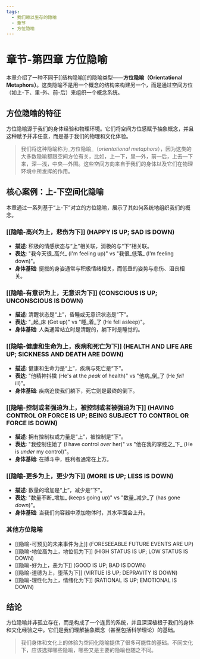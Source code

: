 ```yaml
---
tags:
  - 我们赖以生存的隐喻
  - 章节
  - 方位隐喻
---
```


# 章节-第四章 方位隐喻

本章介绍了一种不同于[[结构隐喻]]的隐喻类型——**方位隐喻（Orientational Metaphors）**。这类隐喻不是用一个概念的结构来构建另一个，而是通过空间方位（如上-下、里-外、前-后）来组织一个概念系统。

## 方位隐喻的特征

方位隐喻源于我们的身体经验和物理环境。它们将空间方位感赋予抽象概念，并且这种赋予并非任意，而是基于我们的物理和文化体验。

> 我们将这种隐喻称为_方位隐喻_（_orientational metaphors_），因为这类的大多数隐喻都跟空间方位有关，比如，上—下，里—外，前—后，上去—下来，深—浅，中央—外围。这些空间方向来自于我们的身体以及它们在物理环境中所发挥的作用。

## 核心案例：上-下空间化隐喻

本章通过一系列基于“上-下”对立的方位隐喻，展示了其如何系统地组织我们的概念。

### [[隐喻-高兴为上，悲伤为下]] (HAPPY IS UP; SAD IS DOWN)
- **描述**: 积极的情感状态与“上”相关联，消极的与“下”相关联。
- **表达**: "我今天很_高兴_ (I'm feeling up)" vs "我很_低落_ (I'm feeling down)"。
- **身体基础**: 挺拔的身姿通常与积极情绪相关，而低垂的姿势与悲伤、沮丧相关。

### [[隐喻-有意识为上，无意识为下]] (CONSCIOUS IS UP; UNCONSCIOUS IS DOWN)
- **描述**: 清醒状态是“上”，昏睡或无意识状态是“下”。
- **表达**: "_起_床 (Get up)" vs "睡_着_了 (He fell asleep)"。
- **身体基础**: 人类通常站立时是清醒的，躺下时是睡觉的。

### [[隐喻-健康和生命为上，疾病和死亡为下]] (HEALTH AND LIFE ARE UP; SICKNESS AND DEATH ARE DOWN)
- **描述**: 健康和生命力是“上”，疾病与死亡是“下”。
- **表达**: "他精神抖擞 (He's at the _peak_ of health)" vs "他病_倒_了 (He _fell_ ill)"。
- **身体基础**: 疾病迫使我们躺下，死亡则是最终的倒下。

### [[隐喻-控制或者强迫为上，被控制或者被强迫为下]] (HAVING CONTROL OR FORCE IS UP; BEING SUBJECT TO CONTROL OR FORCE IS DOWN)
- **描述**: 拥有控制权或力量是“上”，被控制是“下”。
- **表达**: "我控制住她了 (I have control _over_ her)" vs "他在我的掌控之_下_ (He is _under_ my control)"。
- **身体基础**: 在搏斗中，胜利者通常在上方。

### [[隐喻-更多为上，更少为下]] (MORE IS UP; LESS IS DOWN)
- **描述**: 数量的增加是“上”，减少是“下”。
- **表达**: "数量不断_增加_ (keeps going _up_)" vs "数量_减少_了 (has gone _down_)"。
- **身体基础**: 当我们向容器中添加物体时，其水平面会上升。

### 其他方位隐喻
- [[隐喻-可预见的未来事件为上]] (FORESEEABLE FUTURE EVENTS ARE UP)
- [[隐喻-地位高为上，地位低为下]] (HIGH STATUS IS UP; LOW STATUS IS DOWN)
- [[隐喻-好为上，恶为下]] (GOOD IS UP; BAD IS DOWN)
- [[隐喻-道德为上，堕落为下]] (VIRTUE IS UP; DEPRAVITY IS DOWN)
- [[隐喻-理性化为上，情绪化为下]] (RATIONAL IS UP; EMOTIONAL IS DOWN)

## 结论

方位隐喻并非孤立存在，而是构成了一个连贯的系统，并且深深植根于我们的身体和文化经验之中。它们是我们理解抽象概念（甚至包括科学理论）的基础。

> 我们身体和文化上的体验为空间化隐喻提供了很多可能性的基础。不同文化下，应该选择哪些隐喻，哪些又是主要的隐喻也随之不同。